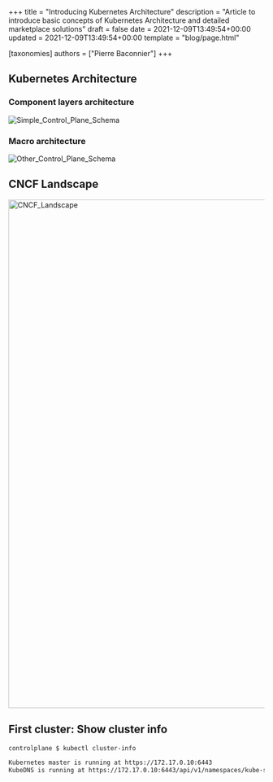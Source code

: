 +++
title = "Introducing Kubernetes Architecture"
description = "Article to introduce basic concepts of Kubernetes Architecture and detailed marketplace solutions"
draft = false
date = 2021-12-09T13:49:54+00:00
updated = 2021-12-09T13:49:54+00:00
template = "blog/page.html"

[taxonomies]
authors = ["Pierre Baconnier"]
+++

## Kubernetes Architecture

### Component layers architecture

<img src="https://masterclassk8s.github.io/blog/control-plane.png" alt="Simple_Control_Plane_Schema"> 


### Macro architecture 

<img src="https://masterclassK8s.github.io/blog/Kubernetes-101-Architecture-Diagram.jpg" alt="Other_Control_Plane_Schema"> 


## CNCF Landscape

<img src="https://masterclassK8s.github.io/blog/cncf-landscape.jpg" alt="CNCF_Landscape" width="1100" height="1000"> 


## First cluster: Show cluster info

```bash
controlplane $ kubectl cluster-info

Kubernetes master is running at https://172.17.0.10:6443
KubeDNS is running at https://172.17.0.10:6443/api/v1/namespaces/kube-system/services/kube-dns:dns/proxy
```
